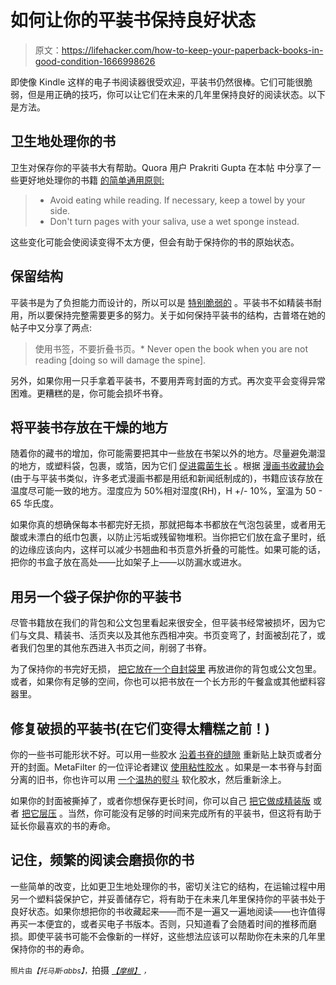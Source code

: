 # 如何让你的平装书保持良好状态

> 原文：<https://lifehacker.com/how-to-keep-your-paperback-books-in-good-condition-1666998626>

即使像 Kindle 这样的电子书阅读器很受欢迎，平装书仍然很棒。它们可能很脆弱，但是用正确的技巧，你可以让它们在未来的几年里保持良好的阅读状态。以下是方法。



## 卫生地处理你的书

卫生对保存你的平装书大有帮助。Quora 用户 Prakriti Gupta 在本帖 中分享了一些更好地处理你的书籍 [的简单通用原则:](http://www.quora.com/What-are-good-ways-to-keep-the-pages-of-books-in-good-condition-What-are-ways-to-repair-them)

> *   Avoid eating while reading. If necessary, keep a towel by your side.
> *   Don't turn pages with your saliva, use a wet sponge instead.

这些变化可能会使阅读变得不太方便，但会有助于保持你的书的原始状态。

## 保留结构

平装书是为了负担能力而设计的，所以可以是 [特别脆弱的](https://www.library.cornell.edu/preservation/publications/PreservingBooks.pdf) 。平装书不如精装书耐用，所以要保持完整需要更多的努力。关于如何保持平装书的结构，古普塔在她的帖子中又分享了两点:

> 使用书签，不要折叠书页。*   Never open the book when you are not reading [doing so will damage the spine].

另外，如果你用一只手拿着平装书，不要用弄弯封面的方式。再次变平会变得异常困难。更糟糕的是，你可能会损坏书脊。

## 将平装书存放在干燥的地方

随着你的藏书的增加，你可能需要把其中一些放在书架以外的地方。尽量避免潮湿的地方，或塑料袋，包裹，或箔，因为它们 [促进霉菌生长](http://www.realsimple.com/magazine-more/inside-magazine/ask-real-simple/ask-real-simple-best-way-store-books) 。根据 [漫画书收藏协会](http://www.comiccollecting.org/page/how-to-store/) (由于与平装书类似，许多老式漫画书都是用纸和新闻纸制成的)，书籍应该存放在温度尽可能一致的地方。湿度应为 50%相对湿度(RH)，H +/- 10%，室温为 50 - 65 华氏度。

如果你真的想确保每本书都完好无损，那就把每本书都放在气泡包装里，或者用无酸或未漂白的纸巾包裹，以防止污垢或残留物堆积。当你把它们放在盒子里时，纸的边缘应该向内，这样可以减少书翘曲和书页意外折叠的可能性。如果可能的话，把你的书盒子放在高处——比如架子上——以防漏水或进水。

## 用另一个袋子保护你的平装书

尽管书籍放在我们的背包和公文包里看起来很安全，但平装书经常被损坏，因为它们与文具、精装书、活页夹以及其他东西相冲突。书页变弯了，封面被刮花了，或者我们包里的其他东西进入书页之间，削弱了书脊。

为了保持你的书完好无损， [把它放在一个自封袋里](http://www.reddit.com/r/LifeProTips/comments/2e1a4l/lpt_request_how_to_carry_books_in_my_backpack/) 再放进你的背包或公文包里。或者，如果你有足够的空间，你也可以把书放在一个长方形的午餐盒或其他塑料容器里。

## 修复破损的平装书(在它们变得太糟糕之前！)

你的一些书可能形状不好。可以用一些胶水 [沿着书脊的缝隙](http://www.wikihow.com/Repair-a-Paperback-Book) 重新贴上缺页或者分开的封面。MetaFilter 的一位评论者建议 [使用粘性胶水](http://ask.metafilter.com/158450/How-can-I-repair-the-spines-of-paperback-books) 。如果是一本书脊与封面分离的旧书，你也许可以用 [一个温热的熨斗](http://hangfirebooks.blogspot.ca/2008/04/ironing-paperback-spines.html) 软化胶水，然后重新涂上。

如果你的封面被撕掉了，或者你想保存更长时间，你可以自己 [把它做成精装版](http://www.wikihow.com/Make-a-Hard-Cover-for-a-Paperback-Book) 或者 [把它层压](https://snapguide.com/guides/apply-laminate-to-a-paperback-book/) 。当然，你可能没有足够的时间来完成所有的平装书，但这将有助于延长你最喜欢的书的寿命。

## 记住，频繁的阅读会磨损你的书

一些简单的改变，比如更卫生地处理你的书，密切关注它的结构，在运输过程中用另一个塑料袋保护它，并妥善储存它，将有助于在未来几年里保持你的平装书处于良好状态。如果你想把你的书收藏起来——而不是一遍又一遍地阅读——也许值得再买一本便宜的，或者买电子书版本。否则，只知道看了会随着时间的推移而磨损。即使平装书可能不会像新的一样好，这些想法应该可以帮助你在未来的几年里保持你的书的寿命。

<small>照片由</small>*<small>【托马斯·abbs】</small>*<small>，</small>拍摄 [*<small>【摩根】</small>*](https://www.flickr.com/photos/meddygarnet/4454466145/in/photolist-sEoPV-7MCiAr) *<small>，</small>*